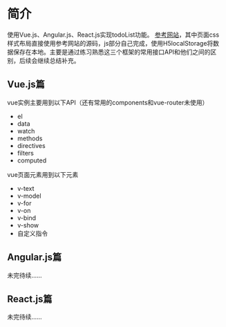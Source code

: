 # 简介
使用Vue.js、Angular.js、React.js实现todoList功能。
[参考网站](http://todomvc.com/)，其中页面css样式布局直接使用参考网站的源码，js部分自己完成，使用H5localStorage将数据保存在本地。主要是通过练习熟悉这三个框架的常用接口API和他们之间的区别，后续会继续总结补充。

## Vue.js篇
vue实例主要用到以下API（还有常用的components和vue-router未使用）
- el
- data
- watch
- methods
- directives
- filters
- computed

vue页面元素用到以下元素
- v-text
- v-model
- v-for
- v-on
- v-bind
- v-show
- 自定义指令

## Angular.js篇
未完待续……

## React.js篇
未完待续……

